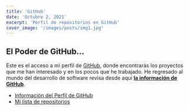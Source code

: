 ```yaml
---
title: 'GitHub'
date: 'Octubre 2, 2021'
excerpt: 'Perfil de repositorios en GitHub'
cover_image: '/images/posts/img1.jpg'
---
```

## El Poder de GitHub...
Este es el acceso a mi perfil de [GitHub](https://github.com/elgabo82), donde encontrarás los proyectos que me han interesado y en los pocos que he trabajado. He regresado al mundo del desarrollo de software revisa desde aquí **[la información de GitHub](/Github)**.

* [Información del Perfil de GitHub](/GitHubProfile)
* [Mi lista de repositorios](/Github)

